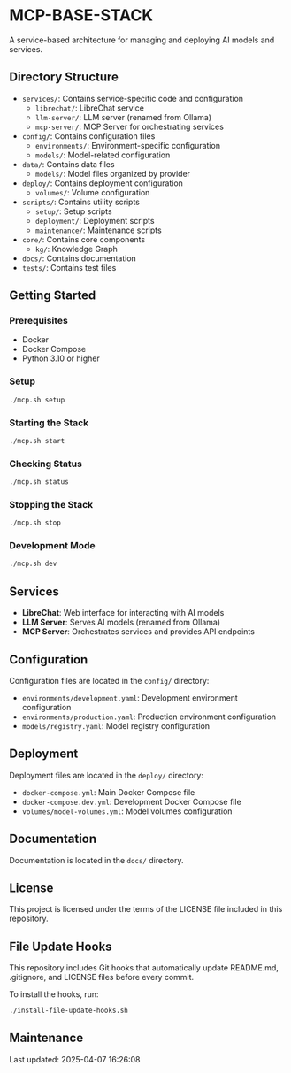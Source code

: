 # MCP-BASE-STACK

A service-based architecture for managing and deploying AI models and services.

## Directory Structure

- `services/`: Contains service-specific code and configuration
  - `librechat/`: LibreChat service
  - `llm-server/`: LLM server (renamed from Ollama)
  - `mcp-server/`: MCP Server for orchestrating services
- `config/`: Contains configuration files
  - `environments/`: Environment-specific configuration
  - `models/`: Model-related configuration
- `data/`: Contains data files
  - `models/`: Model files organized by provider
- `deploy/`: Contains deployment configuration
  - `volumes/`: Volume configuration
- `scripts/`: Contains utility scripts
  - `setup/`: Setup scripts
  - `deployment/`: Deployment scripts
  - `maintenance/`: Maintenance scripts
- `core/`: Contains core components
  - `kg/`: Knowledge Graph
- `docs/`: Contains documentation
- `tests/`: Contains test files

## Getting Started

### Prerequisites

- Docker
- Docker Compose
- Python 3.10 or higher

### Setup

```bash
./mcp.sh setup
```

### Starting the Stack

```bash
./mcp.sh start
```

### Checking Status

```bash
./mcp.sh status
```

### Stopping the Stack

```bash
./mcp.sh stop
```

### Development Mode

```bash
./mcp.sh dev
```

## Services

- **LibreChat**: Web interface for interacting with AI models
- **LLM Server**: Serves AI models (renamed from Ollama)
- **MCP Server**: Orchestrates services and provides API endpoints

## Configuration

Configuration files are located in the `config/` directory:

- `environments/development.yaml`: Development environment configuration
- `environments/production.yaml`: Production environment configuration
- `models/registry.yaml`: Model registry configuration

## Deployment

Deployment files are located in the `deploy/` directory:

- `docker-compose.yml`: Main Docker Compose file
- `docker-compose.dev.yml`: Development Docker Compose file
- `volumes/model-volumes.yml`: Model volumes configuration

## Documentation

Documentation is located in the `docs/` directory.

## License

This project is licensed under the terms of the LICENSE file included in this repository.
## File Update Hooks

This repository includes Git hooks that automatically update README.md, .gitignore, and LICENSE files before every commit.

To install the hooks, run:

```bash
./install-file-update-hooks.sh
```

## Maintenance

Last updated: 2025-04-07 16:26:08
